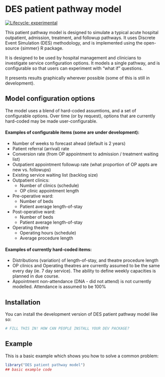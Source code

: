 
<!-- README.md is generated from README.Rmd. Please edit that file -->

# DES patient pathway model

<!-- badges: start -->

[![Lifecycle:
experimental](https://img.shields.io/badge/lifecycle-experimental-orange.svg)](https://lifecycle.r-lib.org/articles/stages.html#experimental)
<!-- badges: end -->

This patient pathway model is designed to simulate a typical acute
hospital outpatient, admission, treatment, and followup pathways. It
uses Discrete Event Simulation (DES) methodology, and is implemented
using the open-source {simmer} R package.

It is designed to be used by hospital management and clinicians to
investigate service configuration options. It models a single pathway,
and is configurable so that users can experiment with “what if”
questions.

It presents results graphically wherever possible (some of this is still
in development).

## Model configuration options

The model uses a blend of hard-coded assumtions, and a set of
configurable options. Over time (or by request), options that are
currently hard-coded may be made user-configurable.

#### Examples of configurable items (some are under development):

- Number of weeks to forecast ahead (default is 2 years)
- Patient referral (arrival) rate
- Conversion rate (from OP appointment to admission / treatment waiting
  list)
- Outpatient appointment followup rate (what proportion of OP appts are
  new vs. followups)
- Existing service waiting list (backlog size)
- Outpatient clinics:
  - Number of clinics (schedule)
  - OP clinic appointment length
- Pre-operative ward:
  - Number of beds
  - Patient average length-of-stay
- Post-operative ward:
  - Number of beds
  - Patient average length-of-stay
- Operating theatre
  - Operating hours (schedule)
  - Average procedure length

#### Examples of currently hard-coded items:

- Distributions (variation) of length-of-stay, and theatre procedure
  length
- OP clinics and Operating theatres are currently assumed to be the same
  every day (ie. 7 day service). The ability to define weekly capacities
  is planned in due course.  
- Appointment non-attendance (DNA - did not attend) is not currently
  modelled. Attendance is assumed to be 100%

## Installation

You can install the development version of DES patient pathway model
like so:

``` r
# FILL THIS IN! HOW CAN PEOPLE INSTALL YOUR DEV PACKAGE?
```

## Example

This is a basic example which shows you how to solve a common problem:

``` r
library("DES patient pathway model")
## basic example code
```
